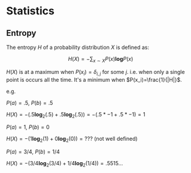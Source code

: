 # Statistics

## Entropy

The entropy $H$ of a probability distribution $X$ is defined as:

$$H(X)=-\sum_{x\sim X} P(x)\textbf{log}P(x)$$

$H(X)$ is at a maximum when $P(x_i)=\delta_{i,j}$ for some $j$. i.e. when only a single point is occurs all the time. It's a minimum when $P(x_i)=\frac{1}{|H|}$.

e.g.

$P(a)=.5$, $P(b)=.5$

$H(X)=-(.5\textbf{log}_2(.5)+.5\textbf{log}_2(.5))=-(.5*-1+.5*-1)=1$

$P(a)=1$, $P(b)=0$

$H(X)=-(1\textbf{log}_2(1)+0\textbf{log}_2(0))=???$ (not well defined)

$P(a)=3/4$, $P(b)=1/4$

$H(X)=-(3/4\textbf{log}_2(3/4)+1/4\textbf{log}_2(1/4))=.5515...$
